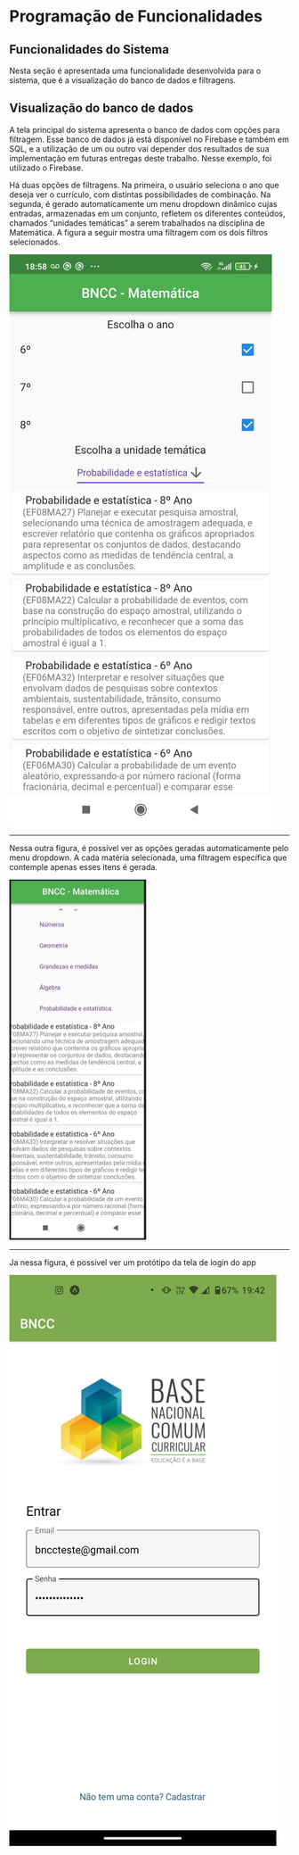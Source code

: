 # Programação de Funcionalidades

## Funcionalidades do Sistema  

Nesta seção é apresentada uma funcionalidade desenvolvida para o sistema, que é a visualização do banco de dados e filtragens. 

 ## Visualização do banco de dados  

  

A tela principal do sistema apresenta o banco de dados com opções para filtragem. Esse banco de dados já está disponível no Firebase e também em SQL, e a utilização de um ou outro vai depender dos resultados de sua implementação em futuras entregas deste trabalho. Nesse exemplo, foi utilizado o Firebase.  

Há duas opções de filtragens. Na primeira, o usuário seleciona o ano que deseja ver o currículo, com distintas possibilidades de combinação. Na segunda, é gerado automaticamente um menu dropdown dinâmico cujas entradas, armazenadas em um conjunto, refletem os diferentes conteúdos, chamados “unidades temáticas” a serem trabalhados na disciplina de Matemática. A figura a seguir mostra uma filtragem com os dois filtros selecionados.

![Esquema Relacional](img/ProgramaçãoFuncionalidades/Pag1.jpg)

---

Nessa outra figura, é possível ver as opções geradas automaticamente pelo menu dropdown. A cada matéria selecionada, uma filtragem específica que contemple apenas esses itens é gerada.  


![Esquema Relacional](img/ProgramaçãoFuncionalidades/Pag2.png)

---

Ja nessa figura, é possivel ver um protótipo da tela de login do app

![Esquema Relacional](img/ProgramaçãoFuncionalidades/Pag3.jpg)